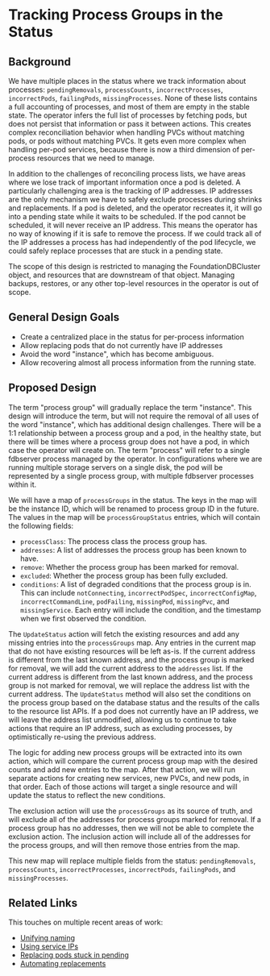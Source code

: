 # Tracking Process Groups in the Status

## Background

We have multiple places in the status where we track information about
processes: `pendingRemovals`, `processCounts`, `incorrectProcesses`,
`incorrectPods`, `failingPods`, `missingProcesses`. None of these lists contains
a full accounting of processes, and most of them are empty in the stable state.
The operator infers the full list of processes by fetching pods, but does not
persist that information or pass it between actions. This creates complex
reconciliation behavior when handling PVCs without matching pods, or pods
without matching PVCs. It gets even more complex when handling per-pod services,
because there is now a third dimension of per-process resources that we need to
manage.

In addition to the challenges of reconciling process lists, we have areas where
we lose track of important information once a pod is deleted. A particularly
challenging area is the tracking of IP addresses. IP addresses are the only
mechanism we have to safely exclude processes during shrinks and replacements.
If a pod is deleted, and the operator recreates it, it will go into a pending
state while it waits to be scheduled. If the pod cannot be scheduled, it will
never receive an IP address. This means the operator has no way of knowing if it
is safe to remove the process. If we could track all of the IP addresses a
process has had independently of the pod lifecycle, we could safely replace
processes that are stuck in a pending state.

The scope of this design is restricted to managing the FoundationDBCluster
object, and resources that are downstream of that object. Managing backups,
restores, or any other top-level resources in the operator is out of scope.

## General Design Goals

*	Create a centralized place in the status for per-process information
*	Allow replacing pods that do not currently have IP addresses
*	Avoid the word "instance", which has become ambiguous.
*	Allow recovering almost all process information from the running state.

## Proposed Design

The term "process group" will gradually replace the term "instance". This design
will introduce the term, but will not require the removal of all uses of the
word "instance", which has additional design challenges. There will be a 1:1
relationship between a process group and a pod, in the healthy state, but there
will be times where a process group does not have a pod, in which case the
operator will create on. The term "process" will refer to a single fdbserver
process managed by the operator. In configurations where we are running multiple
storage servers on a single disk, the pod will be represented by a single
process group, with multiple fdbserver processes within it.

We will have a map of `processGroups` in the status. The keys in the map will
be the instance ID, which will be renamed to process group ID in the future. The
values in the map will be `processGroupStatus` entries, which will contain the
following fields:

*	`processClass`: The process class the process group has.
*	`addresses`: A list of addresses the process group has been known to have.
*	`remove`: Whether the process group has been marked for removal.
*	`excluded`: Whether the process group has been fully excluded.
*	`conditions`: A list of degraded conditions that the process group is in.
	This can include `notConnecting`, `incorrectPodSpec`, `incorrectConfigMap`,
	`incorrectCommandLine`, `podFailing`, `missingPod`, `missingPvc`, and 
	`missingService`. Each entry will include the condition, and the timestamp
	when we first observed the condition.

The `UpdateStatus` action will fetch the existing resources and add any missing
entries into the `processGroups` map. Any entries in the current map that do not
have existing resources will be left as-is. If the current address is different
from the last known address, and the process group is marked for removal, we
will add the current address to the `addresses` list. If the current address is
different from the last known address, and the process group is not marked for
removal, we will replace the address list with the current address. The
`UpdateStatus` method will also set the conditions on the process group based
on the database status and the results of the calls to the resource list APIs.
If a pod does not currently have an IP address, we will leave the address list
unmodified, allowing us to continue to take actions that require an IP address,
such as excluding processes, by optimistically re-using the previous address.

The logic for adding new process groups will be extracted into its own action,
which will compare the current process group map with the desired counts and
add new entries to the map. After that action, we will run separate actions for
creating new services, new PVCs, and new pods, in that order. Each of those
actions will target a single resource and will update the status to reflect the
new conditions.

The exclusion action will use the `processGroups` as its source of truth, and
will exclude all of the addresses for process groups marked for removal. If a
process group has no addresses, then we will not be able to complete the
exclusion action. The inclusion action will include all of the addresses for the
process groups, and will then remove those entries from the map.

This new map will replace multiple fields from the status: `pendingRemovals`,
`processCounts`, `incorrectProcesses`, `incorrectPods`, `failingPods`, and
`missingProcesses`.

## Related Links

This touches on multiple recent areas of work:

* [Unifying naming](https://github.com/FoundationDB/fdb-kubernetes-operator/issues/379)
* [Using service IPs](https://github.com/FoundationDB/fdb-kubernetes-operator/issues/283)
* [Replacing pods stuck in pending](https://github.com/FoundationDB/fdb-kubernetes-operator/issues/367)
* [Automating replacements](https://github.com/FoundationDB/fdb-kubernetes-operator/wiki/Design-for-Automating-Replacements-through-the-Operator)